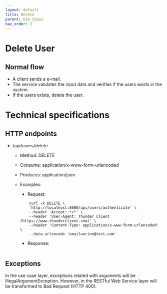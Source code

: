 ```yaml
---
layout: default
title: Delete
parent: Use Cases
nav_order: 2
---
```


# Delete User

## Normal flow

* A client sends a e-mail.
* The service validates the input data and verifies if the users exists in the system.
* If the users exists, delete the user.

# Technical specifications

## HTTP endpoints

* /api/users/delete
    * Method: DELETE
    * Consume: application/x-www-form-urlencoded
    * Produces: application/json
    * Examples:

        * Request:
        ```shell
            curl -X DELETE \
            'http://localhost:8080/api/users/authenticate' \
            --header 'Accept: */*' \
            --header 'User-Agent: Thunder Client (https://www.thunderclient.com)' \
            --header 'Content-Type: application/x-www-form-urlencoded' \
            --data-urlencode 'email=orion@test.com'
        ```
        * Response:
        ```1
        ```

## Exceptions

In the use case layer, exceptions related with arguments will be IllegalArgumentException. However, in the RESTful Web Service layer will be transformed to Bad Request (HTTP 400).

